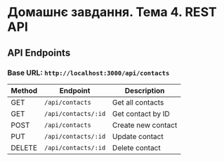 # Домашнє завдання. Тема 4. REST API

## API Endpoints
### Base URL: `http://localhost:3000/api/contacts`

| Method | Endpoint            | Description        |
| ------ | ------------------- | ------------------ |
| GET    | `/api/contacts`     | Get all contacts   |
| GET    | `/api/contacts/:id` | Get contact by ID  |
| POST   | `/api/contacts`     | Create new contact |
| PUT    | `/api/contacts/:id` | Update contact     |
| DELETE | `/api/contacts/:id` | Delete contact     |

